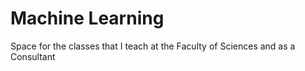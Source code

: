 # Machine Learning
Space for the classes that I teach at the Faculty of Sciences and as a Consultant
